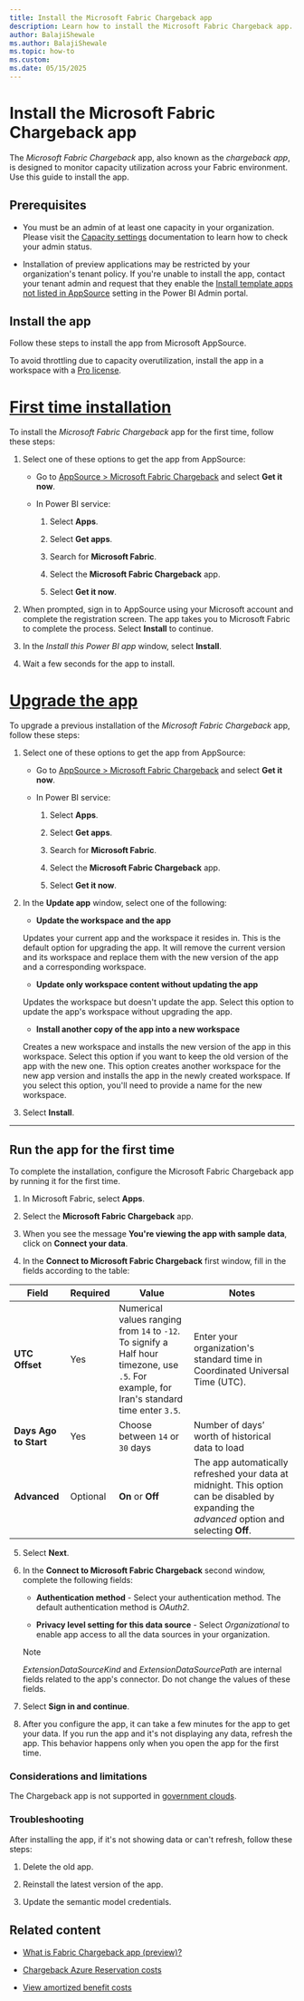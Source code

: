 ```yaml
---
title: Install the Microsoft Fabric Chargeback app
description: Learn how to install the Microsoft Fabric Chargeback app.
author: BalajiShewale
ms.author: BalajiShewale
ms.topic: how-to
ms.custom:
ms.date: 05/15/2025
---
```


# Install the Microsoft Fabric Chargeback app

The *Microsoft Fabric Chargeback* app, also known as the *chargeback app*, is designed to monitor capacity utilization across your Fabric environment. Use this guide to install the app.

## Prerequisites

- You must be an admin of at least one capacity in your organization. Please visit the [Capacity settings](docs/admin/capacity-settings.md) documentation to learn how to check your admin status.

- Installation of preview applications may be restricted by your organization's tenant policy. If you're unable to install the app, contact your tenant admin and request that they enable the [Install template apps not listed in AppSource](docs/admin/tenant-settings-index.md) setting in the Power BI Admin portal.

## Install the app

Follow these steps to install the app from Microsoft AppSource.

To avoid throttling due to capacity overutilization, install the app in a workspace with a [Pro license](/power-bi/fundamentals/service-features-license-type#pro-license).


# [First time installation](#tab/1st)

To install the *Microsoft Fabric Chargeback* app for the first time, follow these steps:

1. Select one of these options to get the app from AppSource:

    * Go to [AppSource > Microsoft Fabric Chargeback](-) and select **Get it now**.

    * In Power BI service:

        1. Select **Apps**.

        2. Select **Get apps**.

        3. Search for **Microsoft Fabric**.

        4. Select the **Microsoft Fabric Chargeback** app.

        5. Select **Get it now**.

2. When prompted, sign in to AppSource using your Microsoft account and complete the registration screen. The app takes you to Microsoft Fabric to complete the process. Select **Install** to continue.

3. In the *Install this Power BI app* window, select **Install**.

4. Wait a few seconds for the app to install.

# [Upgrade the app](#tab/upgrade)

To upgrade a previous installation of the *Microsoft Fabric Chargeback* app, follow these steps:

1. Select one of these options to get the app from AppSource:

    * Go to [AppSource > Microsoft Fabric Chargeback](-) and select **Get it now**.

    * In Power BI service:

        1. Select **Apps**.

        2. Select **Get apps**.

        3. Search for **Microsoft Fabric**.

        4. Select the **Microsoft Fabric Chargeback** app.

        5. Select **Get it now**.

2. In the **Update app** window, select one of the following:

    * **Update the workspace and the app**

    Updates your current app and the workspace it resides in. This is the default option for upgrading the app. It will remove the current version and its workspace and replace them with the new version of the app and a corresponding workspace.

    * **Update only workspace content without updating the app**

    Updates the workspace but doesn't update the app. Select this option to update the app's workspace without upgrading the app.

    * **Install another copy of the app into a new workspace**

    Creates a new workspace and installs the new version of the app in this workspace. Select this option if you want to keep the old version of the app with the new one. This option creates another workspace for the new app version and installs the app in the newly created workspace. If you select this option, you'll need to provide a name for the new workspace.

3. Select **Install**.

---

## Run the app for the first time

To complete the installation, configure the Microsoft Fabric Chargeback app by running it for the first time.

1. In Microsoft Fabric, select **Apps**.

2. Select the **Microsoft Fabric Chargeback** app.

3. When you see the message **You're viewing the app with sample data**, click on **Connect your data**.

4. In the **Connect to Microsoft Fabric Chargeback** first window, fill in the fields according to the table:

| Field                 | Required | Value                                                                    | Notes                                            |
| --------------------- | -------- | ------------------------------------------------------------------------ | ------------------------------------------------ |
| **UTC Offset**        | Yes      |Numerical values ranging from `14` to `-12`.</br> To signify a Half hour timezone, use `.5`. For example, for Iran's standard time enter `3.5`.   |Enter your organization's standard time in Coordinated Universal Time (UTC). |
| **Days Ago to Start** | Yes      | Choose between `14` or `30` days | Number of days’ worth of historical data to load |
|**Advanced**   |Optional |**On** or **Off** |The app automatically refreshed your data at midnight. This option can be disabled by expanding the *advanced* option and selecting **Off**. |

5. Select **Next**.

6. In the **Connect to Microsoft Fabric Chargeback** second window, complete the following fields:

    * **Authentication method** - Select your authentication method. The default authentication method is *OAuth2*.

    * **Privacy level setting for this data source** - Select *Organizational* to enable app access to all the data sources in your organization.

    >[!NOTE]
    >*ExtensionDataSourceKind* and *ExtensionDataSourcePath* are internal fields related to the app's connector. Do not change the values of these fields.

7. Select **Sign in and continue**.

8.  After you configure the app, it can take a few minutes for the app to get your data. If you run the app and it's not displaying any data, refresh the app. This behavior happens only when you open the app for the first time.

### Considerations and limitations

The Chargeback app is not supported in [government clouds](#government-clouds).

### Troubleshooting

After installing the app, if it's not showing data or can't refresh, follow these steps:

1. Delete the old app.

2. Reinstall the latest version of the app.

3. Update the semantic model credentials.

## Related content

* [What is Fabric Chargeback app (preview)?](chageback-app.md)
  
* [Chargeback Azure Reservation costs](azure-docs/articles/cost-management-billing/reservations/charge-back-usage.md)
  
* [View amortized benefit costs](azure-docs/articles/cost-management-billing/reservations/view-amortized-costs.md)
